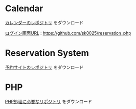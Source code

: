 # Calendar
[カレンダーのレポジトリ](https://github.com/woody-san/Calender_php) をダウンロード

[ログイン画面URL](https://github.com/sk0025/reservation_php) : https://github.com/sk0025/reservation_php

# Reservation System
[予約サイトのレポジトリ](https://github.com/mayukorin/calendar-reserve-app) をダウンロード

# PHP
[PHP処理に必要なリポジトリ](https://github.com/sk0025/reservation_php) をダウンロード
